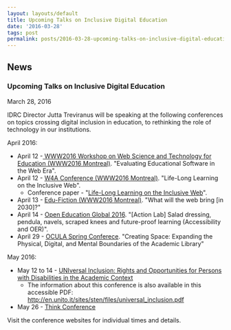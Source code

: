 ```yaml
---
layout: layouts/default
title: Upcoming Talks on Inclusive Digital Education
date: '2016-03-28'
tags: post
permalink: posts/2016-03-28-upcoming-talks-on-inclusive-digital-education.html
---
```

<article class="floe-content floe-news-item">
                <h2> News </h2>
                <h3>Upcoming Talks on Inclusive Digital Education</h3>
                <time class="floe-date" datetime="2016-03-28">March 28, 2016</time>
                <p>IDRC Director Jutta Treviranus will be speaking at the following conferences on topics crossing digital inclusion in education, to rethinking the role of technology in our institutions.</p>
                <p>April 2016:</p>
                <ul>
                	<li>April 12 -<a href="https://events.keep.edu.hk/webed/2016/"> WWW2016 Workshop on Web Science and Technology for Education (WWW2016 Montreal)</a>. "Evaluating Educational Software in the Web Era".</li>
                	<li>April 12 - <a href="http://www.w4a.info/2016/">W4A Conference (WWW2016 Montreal)</a>. "Life-Long Learning on the Inclusive Web".
                        <ul>
                        	<li>Conference paper - "<a href="http://inclusivedesign.ca/wp-content/uploads/2016/03/Treviranus-Web4All-Paper_accessible-PDF.pdf">Life-Long Learning on the Inclusive Web</a>".</li>
                        </ul>
                    </li>
                	<li>April 13 - <a href="http://www.teluq.ca/edu-fiction2030/">Edu-Fiction (WWW2016 Montreal)</a>. "What will the web bring [in 2030]?"</li>
                	<li>April 14 - <a href="http://conference.oeconsortium.org/2016/">Open Education Global 2016</a>. "[Action Lab] Salad dressing, pendula, navels, scraped knees and future-proof learning (Accessibility and OER)".</li>
                	<li>April 29 - <a href="https://oculaspring.wordpress.com/">OCULA Spring Conferece</a>. "Creating Space: Expanding the Physical, Digital, and Mental Boundaries of the Academic Library"</li>
                </ul>
                <p>May 2016:</p>
                <ul>
                	<li>May 12 to 14 - <a href="https://www.unito.it/gallerie/universal-inclusion-rights-and-opportunities-persons-disabilities-academic-context">UNIversal Inclusion: Rights and Opportunities for Persons with Disabilities in the Academic Context</a>
                        <ul>
                        	<li>The information about this conference is also available in this accessible PDF: <a href="http://en.unito.it/sites/sten/files/universal_inclusion.pdf">http://en.unito.it/sites/sten/files/universal_inclusion.pdf</a></li>
                        </ul>
                    </li>
                	<li>May 26 - <a href="http://www.thinkconference.ca/">Think Conference</a></li>
                </ul>
                <p>Visit the conference websites for individual times and details.</p>
            </article>
